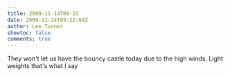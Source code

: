 ```yaml
---
title: 2009-11-14T09-22
date: 2009-11-14T09:22:04Z
author: Lee Turner
showtoc: false
comments: true
---
```


They won't let us have the bouncy castle today due to the high winds. Light weights that's what I say


